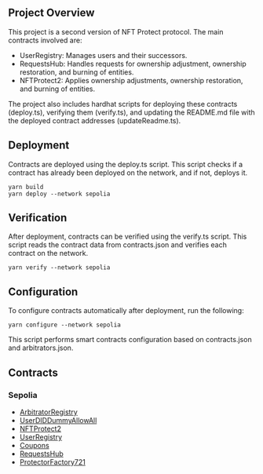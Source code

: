 ## Project Overview

This project is a second version of NFT Protect protocol. The main contracts involved are:

- UserRegistry: Manages users and their successors.
- RequestsHub: Handles requests for ownership adjustment, ownership restoration, and burning of entities.
- NFTProtect2: Applies ownership adjustments, ownership restoration, and burning of entities.

The project also includes hardhat scripts for deploying these contracts (deploy.ts), verifying them (verify.ts), and updating the README.md file with the deployed contract addresses (updateReadme.ts).


## Deployment

Contracts are deployed using the deploy.ts script. This script checks if a contract has already been deployed on the network, and if not, deploys it.
```shell
yarn build
yarn deploy --network sepolia
```

## Verification

After deployment, contracts can be verified using the verify.ts script. This script reads the contract data from contracts.json and verifies each contract on the network.
```shell
yarn verify --network sepolia
```

## Configuration

To configure contracts automatically after deployment, run the following:
```shell
yarn configure --network sepolia
```
This script performs smart contracts configuration based on contracts.json and arbitrators.json.

## Contracts
### Sepolia
- [ArbitratorRegistry](https://sepolia.etherscan.io/address/0xfba4f779f283818717c8be49864b98785b74d680)
- [UserDIDDummyAllowAll](https://sepolia.etherscan.io/address/0xc29da1a7998414374c05664fedc90ecbefbe5b2d)
- [NFTProtect2](https://sepolia.etherscan.io/address/0x99b3b14ce59cc5e1430558f1c3bee3c43ee7fbaa)
- [UserRegistry](https://sepolia.etherscan.io/address/0x04e41851820f02066341488e03e38187f3c52702)
- [Coupons](https://sepolia.etherscan.io/address/0x7A65807049e545AA72234BEC6563fE593605b65b)
- [RequestsHub](https://sepolia.etherscan.io/address/0x69b34502cc9e31c09b18435f0e01a0f516d3ff3f)
- [ProtectorFactory721](https://sepolia.etherscan.io/address/0xe83c71eb19a45a932e405f57841f08fd26a454b9)

##